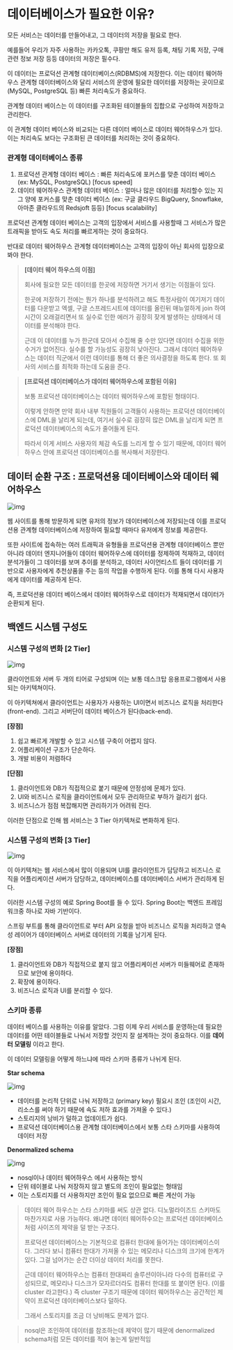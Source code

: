 # 데이터베이스가 필요한 이유?

모든 서비스는 데이터를 만들어내고, 그 데이터의 저장을 필요로 한다.

예를들어 우리가 자주 사용하는 카카오톡, 쿠팡만 해도 유저 등록, 채팅 기록 저장, 구매 관련 정보 저장 등등 데이터의 저장은 필수다.

이 데이터는 프로덕션 관계형 데이터베이스(RDBMS)에 저장한다. 이는 데이터 웨어하우스 관계형 데이터베이스와 달리 서비스의 운영에 필요한 데이터를 저장하는 곳이므로 (MySQL, PostgreSQL 등) 빠른 처리속도가 중요하다.

관계형 데이터 베이스는 이 데이터를 구조화된 테이블들의 집합으로 구성하여 저장하고 관리한다.

이 관계형 데이터 베이스와 비교되는 다른 데이터 베이스로 데이터 웨어하우스가 있다. 이는 처리속도 보다는 구조화된 큰 데이터를 처리하는 것이 중요하다.

### 관계형 데이터베이스 종류

1. 프로덕션 관계형 데이터 베이스 : 빠른 처리속도에 포커스를 맞춘 데이터 베이스 (ex: MySQL, PostgreSQL) [focus speed]
2. 데이터 웨어하우스 관계형 데이터 베이스 : 얼마나 많은 데이터를 처리할수 있는 지  그 양에 포커스를 맞춘 데이터 베이스 (ex: 구글 클라우드 BigQuery, Snowflake, 아마존 클라우드의 Redsjoft 등등) [focus scalability]

프로덕션 관계형 데이터 베이스는 고객의 입장에서 서비스를 사용할때 그 서비스가 많은 트래픽을 받아도 속도 처리를 빠르게하는 것이 중요하다.

반대로 데이터 웨어하우스 관계형 데이터베이스는 고객의 입장이 아닌 회사의 입장으로 봐야 한다.

> **[데이터 웨어 하우스의 이점]**
>
> 회사에 필요한 모든 데이터를 한곳에 저장하면 거기서 생기는 이점들이 있다. 
>
> 한곳에 저장하기 전에는 뭔가 하나를 분석하려고 해도 특정사람이 여기저기 데이터를 다운받고 엑셀, 구글 스프레드시트에 데이터를 올린뒤 매뉴얼하게 join 하여 시간이 오래걸리면서 또 실수로 인한 에러가 굉장히 잦게 발생하는 상태에서 데이터를 분석해야 한다. 
>
> 근데 이 데이터를 누가 한군데 모아서 수집해 줄 수만 있다면 데이터 수집을 위한 수거가 없어진다. 실수를 할 가능성도 굉장히 낮아진다. 그래서 데이터 웨어하우스는 데이터 직군에서 이런 데이터를 통해 더 좋은 의사결정을 하도록 한다. 또 회사의 서비스를 최적화 하는데 도움을 준다.

> **[프로덕션 데이터베이스가 데이터 웨어하우스에 포함된 이유]**
>
> 보통 프로덕션 데이터베이스는 데이터 웨어하우스에 포함된 형태이다. 
>
> 이렇게 안하면 만약 회사 내부 직원들이 고객들이 사용하는 프로덕션 데이터베이스에 DML을 날리게 되는데, 여기서 실수로 굉장히 많은 DML을 날리게 되면 프로덕션 데이터베이스의 속도가 줄어들게 된다. 
>
> 따라서 이게 서비스 사용자의 체감 속도를 느리게 할 수 있기 때문에, 데이터 웨어하우스 안에 프로덕션 데이터베이스를 복사해서 저장한다.



## 데이터 순환 구조 : 프로덕션용 데이터베이스와 데이터 웨어하우스

![img](https://blog.kakaocdn.net/dn/bqABhg/btrb7bKyRYZ/sztENtvBz1kZFBuv17jqQk/img.png)

웹 사이트를 통해 방문하게 되면 유저의 정보가 데이터베이스에 저장되는데 이를 프로덕션용 관계형 데이터베이스에 저장하여 필요할 때마다 유저에게 정보를 제공한다.

또한 사이트에 접속하는 여러 트래픽과 유형들을 프로덕션용 관계형 데이터베이스 뿐만아니라 데이터 엔지니어들이 데이터 웨어하우스에 데이터를 정제하여 적재하고, 데이터 분석가들이 그 데이터를 보며 추이를 분석하고, 데이터 사이언티스트 들이 데이터를 기반으로 사용자에게 추천상품을 주는 등의 작업을 수행하게 된다. 이를 통해 다시 사용자에게 데이터를 제공하게 된다.

즉, 프로덕션용 데이터 베이스에서 데이터 웨어하우스로 데이터가 적재되면서 데이터가 순환되게 된다.

## 백엔드 시스템 구성도

### 시스템 구성의 변화 [2 Tier]

![img](https://blog.kakaocdn.net/dn/b0xXoF/btrb6sMldO7/1oC3KlcOL31qVS6tjpKlJk/img.png)

클라이언트와 서버 두 개의 티어로 구성되며 이는 보통 데스크탑 응용프로그램에서 사용되는 아키텍쳐이다.

이 아키텍쳐에서 클라이언트는 사용자가 사용하는 UI이면서 비즈니스 로직을 처리한다(front-end). 그리고 서버단이 데이터 베이스가 된다(back-end).

**[장점]**

1. 쉽고 빠르게 개발할 수 있고 시스템 구축이 어렵지 않다.
2. 어플리케이션 구조가 단순하다.
3. 개발 비용이 저렴하다

**[단점]**

1. 클라이언트와 DB가 직접적으로 붙기 때문에 안정성에 문제가 있다.
2. UI와 비즈니스 로직을 클라이언트에서 모두 관리하므로 부하가 걸리기 쉽다.
3. 비즈니스가 점점 복잡해지면 관리하기가 어려워 진다.

이러한 단점으로 인해 웹 서비스는 3 Tier 아키텍쳐로 변화하게 된다.

### 시스템 구성의 변화 [3 Tier]

![img](https://blog.kakaocdn.net/dn/nMhxY/btrb780Dz2C/V0T5dpZvs5FtrthULuleH0/img.png)

이 아키텍쳐는 웹 서비스에서 많이 이용되며 UI를 클라이언트가 담당하고 비즈니스 로직을 어플리케이션 서버가 담당하고, 데이터베이스를 데이터베이스 서버가 관리하게 된다.



이러한 시스템 구성의 예로 Spring Boot를 들 수 있다. Spring Boot는 백엔드 프레임 워크중 하나로 자바 기반이다. 

스프링 부트를 통해 클라이언트로 부터 API 요청을 받아 비즈니스 로직을 처리하고 영속성 레이어가 데이터베이스 서버로 데이터의 기록을 남기게 된다.

**[장점]**

1. 클라이언트와 DB가 직접적으로 붙지 않고 어플리케이션 서버가 미들웨어로 존재하므로 보안에 용이하다.
2. 확장에 용이하다.
3. 비즈니스 로직과 UI를 분리할 수 있다.



### 스키마 종류

데이터 베이스를 사용하는 이유를 알았다. 그럼 이제 우리 서비스를 운영하는데 필요한 데이터를 어떤 테이블들로 나눠서 저장할 것인지 잘 설계하는 것이 중요하다. 이를 **데이터 모델링** 이라고 한다.

이 데이터 모델링을 어떻게 하느냐에 따라 스키마 종류가 나뉘게 된다.

**Star schema** 

![img](https://blog.kakaocdn.net/dn/cOe3wm/btrceboHj2G/8jv9PLGF6OPO3P6WDA6gj1/img.webp)

- 데이터를 논리적 단위로 나눠 저장하고 (primary key) 필요시 조인 (조인이 시간, 리소스를 써야 하기 때문에 속도 저하 효과를 가져올 수 있다.)
- 스토리지의 낭비가 덜하고 업데이트가 쉽다.
- 프로덕션 데이터베이스용 관계형 데이터베이스에서 보통 스타 스키마를 사용하여 데이터 저장

**Denormalized schema**

![img](https://blog.kakaocdn.net/dn/cYWgL8/btrb2lNJ93C/wu4iSLJjaiiqkCszVfZK1k/img.jpg)

- nosql이나 데이터 웨어하우스 에서 사용하는 방식
- 단위 테이블로 나눠 저장하지 않고 별도의 조인이 필요없는 형태임
- 이는 스토리지를 더 사용하지만 조인이 필요 없으므로 빠른 계산이 가능

> 데이터 웨어 하우스는 스타 스키마를 써도 상관 없다. 디노멀라이즈드 스키마도 마찬가지로 사용 가능하다. 왜냐면 데이터 웨어하수으는 프로덕션 데이터베이스처럼 사이즈의 제약을 덜 받는 구조다. 
>
> 프로덕션 데이터베이스는 기본적으로 컴퓨터 한대에 들어가는 데이터베이스이다. 그러다 보니 컴퓨터 한대가 가져올 수 있는 메모리나 디스크의 크기에 한계가 있다. 그걸 넘어가는 순간 더이상 데이터 처리를 못한다.
>
> 근데 데이터 웨어하우스는 컴퓨터 한대짜리 솔루션이아니라 다수의 컴퓨터로 구성되므로, 메모리나 디스크가 모자르더라도 컴퓨터 한대를 또 붙이면 된다. (이를 cluster 라고한다.) 즉 cluster 구조기 때문에 데이터 웨어하우스는 공간적인 제약이 프로덕션 데이터베이스보다 덜하다.
>
> 그래서 스토리지를 조금 더 낭비해도 문제가 없다.

> nosql은 조인하여 데이터를 참조하는데 제약이 많기 때문에 denormalized schema처럼 모든 데이터를 적어 놓는게 일반적임